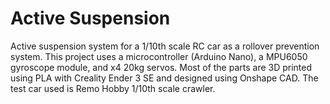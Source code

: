# Active Suspension
Active suspension system for a 1/10th scale RC car as a rollover prevention system.
This project uses a microcontroller (Arduino Nano), a MPU6050 gyroscope module, and x4 20kg servos.
Most of the parts are 3D printed using PLA with Creality Ender 3 SE and designed using Onshape CAD.
The test car used is Remo Hobby 1/10th scale crawler.
